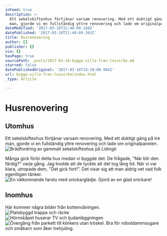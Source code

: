 ```yaml
---
inFeed: true
description: >-
  Ett sekelskifteshus förtjänar varsam renovering. Med ett duktigt gäng på tre
  man, gjorde vi en fullständig yttre renovering och lade om originalpanelen.
dateModified: '2017-03-18T21:48:09.188Z'
datePublished: '2017-03-18T21:48:09.363Z'
title: Husrenovering
author: []
publisher: {}
via: {}
hasPage: true
sourcePath: _posts/2017-03-18-bygga-villa-fran-losvirke.md
starred: false
datePublishedOriginal: '2017-03-18T18:18:00.904Z'
url: bygga-villa-fran-losvirke/index.html
_type: Article

---
```

# Husrenovering

## Utomhus

Ett sekelskifteshus förtjänar varsam renovering. Med ett duktigt gäng på tre man, gjorde vi en fullständig yttre renovering och lade om originalpanelen.
![Brädfordring av gammalt sekelskifteshus på Lidingö](https://the-grid-user-content.s3-us-west-2.amazonaws.com/97e3254f-33b4-4730-98a8-0c7da0e22fe4.jpg)

Många gick förbi detta hus medan vi byggde det. De frågade, "När blir den färdig?" varje gång. Jag trodde att de tyckte att det tog lång tid. När vi var klara, utropade dem, "Det gick fort!". Det visar sig att man aldrig vet vad folk egentligen tänker.
![En välkomnande farstu med snickarglädje. Gjord av en glad snickare!](https://the-grid-user-content.s3-us-west-2.amazonaws.com/2417fde3-ed2e-4430-904e-400513b50220.jpg)

## Inomhus

Här kommer några bilder från bottenvåningen.
![Platsbyggd trappa och räcke](https://the-grid-user-content.s3-us-west-2.amazonaws.com/84335884-0729-4012-b4b0-9563bbf76990.jpg)
![Hörnskåpet huserar TV och ljudanläggningen](https://the-grid-user-content.s3-us-west-2.amazonaws.com/5381abf1-9412-417b-b998-e2b5bc806fbd.jpg)
![Övergång från parkett till klinkers utan tröskel. Bra för robotdammsugare och småbarn som åker trehjuling.](https://the-grid-user-content.s3-us-west-2.amazonaws.com/e7467803-c1b0-4b3a-8823-32a1091a53aa.jpg)